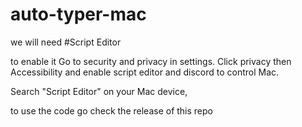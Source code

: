 # auto-typer-mac

we will need #Script Editor

to enable it 
Go to security and privacy in settings. Click privacy then Accessibility and enable script editor and discord to control Mac.

Search "Script Editor" on your Mac device, 

to use the code go check the release of this repo
